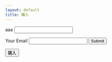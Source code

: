 ```yaml
---
layout: default
title: 購入
---
```

aaa
<input type="text" id="name" name="name"/>

<form action="https://formspree.io/f/{form_id}" method="post">
  <label for="email">Your Email</label>
  <input name="Email" id="email" type="email">
  <button type="submit">Submit</button>
</form>

<form action="https://credit.j-payment.co.jp/gateway/payform.aspx"method="POST">
<input type="hidden"name="aid"value="119743">
<input type="hidden"name="pt"value="1">
<input type="hidden"name="cmd"value="0">
<input type="hidden"name="jb"value="CAPTURE">
<input type="hidden"name="am"value="1000">
<input type="hidden"name="tx"value="10">
<input type="hidden"name="sf"value="0">
<input type="submit"name="submit"value="購入">
</form> 
